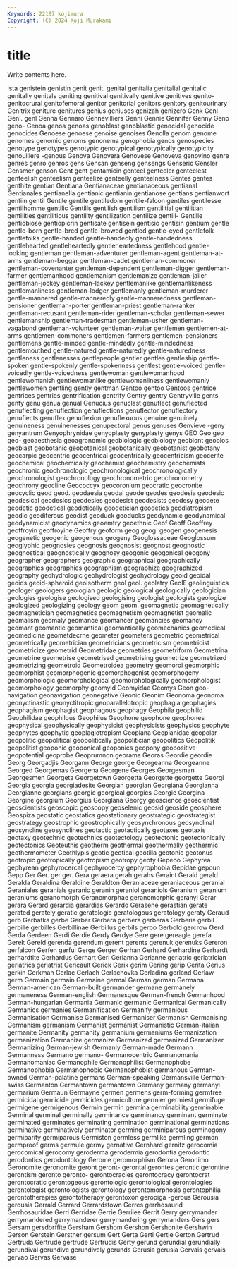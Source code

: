 ```yaml
---
Keywords: 22187 kojimura
Copyright: (C) 2024 Koji Murakami
---
```


# title

Write contents here.



ista genistein genistin genit genit. genital genitalia genitalial
genitalic genitally genitals geniting genitival genitivally genitive genitives genito- genitocrural
genitofemoral genitor genitorial genitors genitory genitourinary Genitrix geniture genitures genius
geniuses genizah genizero Genk Genl Genl. genl Genna Gennaro Gennevilliers
Genni Gennie Gennifer Genny Geno geno- Genoa genoa genoas genoblast
genoblastic genocidal genocide genocides Genoese genoese genoise genoises Genolla genom
genome genomes genomic genoms genonema genophobia genos genospecies genotype genotypes
genotypic genotypical genotypically genotypicity genouillere -genous Genova Genovera Genovese Genoveva
genovino genre genres genro genros gens Gensan genseng gensengs Genseric
Gensler Gensmer genson Gent gent gentamicin genteel genteeler genteelest genteelish
genteelism genteelize genteelly genteelness Gentes gentes genthite gentian Gentiana Gentianaceae
gentianaceous gentianal Gentianales gentianella gentianic gentianin gentianose gentians gentianwort gentiin
gentil Gentile gentile gentiledom gentile-falcon gentiles gentilesse gentilhomme gentilic Gentilis
gentilish gentilism gentilitial gentilitian gentilities gentilitious gentility gentilization gentilize gentill-
Gentille gentiobiose gentiopicrin gentisate gentisein gentisic gentisin gentium gentle gentle-born
gentle-bred gentle-browed gentled gentle-eyed gentlefolk gentlefolks gentle-handed gentle-handedly gentle-handedness gentlehearted
gentleheartedly gentleheartedness gentlehood gentle-looking gentleman gentleman-adventurer gentleman-agent gentleman-at-arms gentleman-beggar gentleman-cadet
gentleman-commoner gentleman-covenanter gentleman-dependent gentleman-digger gentleman-farmer gentlemanhood gentlemanism gentlemanize gentleman-jailer gentleman-jockey
gentleman-lackey gentlemanlike gentlemanlikeness gentlemanliness gentleman-lodger gentlemanly gentleman-murderer gentle-mannered gentle-manneredly gentle-manneredness
gentleman-pensioner gentleman-porter gentleman-priest gentleman-ranker gentleman-recusant gentleman-rider gentleman-scholar gentleman-sewer gentlemanship gentleman-tradesman
gentleman-usher gentleman-vagabond gentleman-volunteer gentleman-waiter gentlemen gentlemen-at-arms gentlemen-commoners gentlemen-farmers gentlemen-pensioners gentlemens
gentle-minded gentle-mindedly gentle-mindedness gentlemouthed gentle-natured gentle-naturedly gentle-naturedness gentleness gentlenesses gentlepeople
gentler gentles gentleship gentle-spoken gentle-spokenly gentle-spokenness gentlest gentle-voiced gentle-voicedly gentle-voicedness
gentlewoman gentlewomanhood gentlewomanish gentlewomanlike gentlewomanliness gentlewomanly gentlewomen gentling gently gentman
Gentoo gentoo Gentoos gentrice gentrices gentries gentrification gentrify Gentry gentry
Gentryville gents genty genu genua genual Genucius genuclast genuflect genuflected
genuflecting genuflection genuflections genuflector genuflectory genuflects genuflex genuflexion genuflexuous genuine
genuinely genuineness genuinenesses genupectoral genus genuses Genvieve -geny genyantrum Genyophrynidae
genyoplasty genyplasty genys GEO Geo geo geo- geoaesthesia geoagronomic geobiologic
geobiology geobiont geobios geoblast geobotanic geobotanical geobotanically geobotanist geobotany geocarpic
geocentric geocentrical geocentrically geocentricism geocerite geochemical geochemically geochemist geochemistry geochemists
geochronic geochronologic geochronological geochronologically geochronologist geochronology geochronometric geochronometry geochrony geocline
Geococcyx geocoronium geocratic geocronite geocyclic geod geod. geodaesia geodal geode
geodes geodesia geodesic geodesical geodesics geodesies geodesist geodesists geodesy geodete
geodetic geodetical geodetically geodetician geodetics geodiatropism geodic geodiferous geodist geoduck
geoducks geodynamic geodynamical geodynamicist geodynamics geoemtry geoethnic Geof Geoff Geoffrey
geoffroyin geoffroyine Geoffry geoform geog geog. geogen geogenesis geogenetic geogenic
geogenous geogeny Geoglossaceae Geoglossum geoglyphic geognosies geognosis geognosist geognost geognostic
geognostical geognostically geognosy geogonic geogonical geogony geographer geographers geographic geographical
geographically geographics geographies geographism geographize geographized geography geohydrologic geohydrologist geohydrology
geoid geoidal geoids geoid-spheroid geoisotherm geol geol. geolatry GeolE geolinguistics
geologer geologers geologian geologic geological geologically geologician geologies geologise geologised
geologising geologist geologists geologize geologized geologizing geology geom geom. geomagnetic
geomagnetically geomagnetician geomagnetics geomagnetism geomagnetist geomalic geomalism geomaly geomance geomancer
geomancies geomancy geomant geomantic geomantical geomantically geomechanics geomedical geomedicine geometdecrne
geometer geometers geometric geometrical geometrically geometrician geometricians geometricism geometricist geometricize
geometrid Geometridae geometries geometriform Geometrina geometrine geometrise geometrised geometrising geometrize
geometrized geometrizing geometroid Geometroidea geometry geomoroi geomorphic geomorphist geomorphogenic geomorphogenist
geomorphogeny geomorphologic geomorphological geomorphologically geomorphologist geomorphology geomorphy geomyid Geomyidae Geomys
Geon geo-navigation geonavigation geonegative Geonic Geonim Geonoma geonoma geonyctinastic geonyctitropic
geoparallelotropic geophagia geophagies geophagism geophagist geophagous geophagy Geophila geophilid Geophilidae
geophilous Geophilus Geophone geophone geophones geophysical geophysically geophysicist geophysicists geophysics
geophyte geophytes geophytic geoplagiotropism Geoplana Geoplanidae geopolar geopolitic geopolitical geopolitically
geopolitician geopolitics Geopolitik geopolitist geoponic geoponical geoponics geopony geopositive geopotential
geoprobe Geoprumnon georama Georas Geordie geordie Georg Georgadjis Georgann George
george Georgeanna Georgeanne Georged Georgemas Georgena Georgene Georges Georgesman Georgesmen
Georgeta Georgetown Georgetta Georgette georgette Georgi Georgia georgia georgiadesite Georgian
georgian Georgiana Georgianna Georgianne georgians georgic georgical georgics Georgie Georgina
Georgine georgium Georgius Georglana Georgy geoscience geoscientist geoscientists geoscopic geoscopy
geoselenic geosid geoside geosphere Geospiza geostatic geostatics geostationary geostrategic geostrategist
geostrategy geostrophic geostrophically geosynchronous geosynclinal geosyncline geosynclines geotactic geotactically geotaxes
geotaxis geotaxy geotechnic geotechnics geotectology geotectonic geotectonically geotectonics Geoteuthis geotherm
geothermal geothermally geothermic geothermometer Geothlypis geotic geotical geotilla geotonic geotonus
geotropic geotropically geotropism geotropy geoty Gepeoo Gephyrea gephyrean gephyrocercal gephyrocercy
gephyrophobia Gepidae gepoun Gepp Ger Ger. ger ger. Gera geraera
gerah gerahs Geraint Gerald gerald Geralda Geraldina Geraldine Geraldton Geraniaceae
geraniaceous geranial Geraniales geranials geranic geranin geraniol geraniols Geranium geranium
geraniums geranomorph Geranomorphae geranomorphic geranyl Gerar gerara Gerard gerardia gerardias
Gerardo Gerasene gerastian gerate gerated gerately geratic geratologic geratologous geratology
geraty Geraud gerb Gerbatka gerbe Gerber Gerbera gerbera gerberas Gerberia
gerbil gerbille gerbilles Gerbillinae Gerbillus gerbils gerbo Gerbold gercrow Gerd
Gerda Gerdeen Gerdi Gerdie Gerdy Gerdye Gere gere gereagle gerefa
Gerek Gereld gerenda gerendum gerent gerents gerenuk gerenuks Gereron gerfalcon
Gerfen gerful Gerge Gerger Gerhan Gerhard Gerhardine Gerhardt gerhardtite Gerhardus
Gerhart Geri Gerianna Gerianne geriatric geriatrician geriatrics geriatrist Gericault Gerick
Gerik gerim Gering gerip Gerita Gerius gerkin Gerkman Gerlac Gerlach
Gerlachovka Gerladina gerland Gerlaw germ Germain germain Germaine germal German
german Germana German-american German-built germander germane germanely germaneness German-english Germanesque
German-french Germanhood German-hungarian Germania Germanic germanic Germanical Germanically Germanics germanies
Germanification Germanify germanious Germanisation Germanise Germanised Germaniser Germanish Germanising Germanism
germanism Germanist germanist Germanistic German-italian germanite Germanity germanity germanium germaniums
Germanization germanization Germanize germanize Germanized germanized Germanizer Germanizing German-jewish Germanly
German-made Germann Germanness Germano germano- Germanocentric Germanomania Germanomaniac Germanophile Germanophilist
Germanophobe Germanophobia Germanophobic Germanophobist germanous German-owned German-palatine germans German-speaking Germansville
German-swiss Germanton Germantown germantown Germany germany germanyl germarium Germaun Germayne
germen germens germ-forming germfree germicidal germicide germicides germiculture germier germiest
germifuge germigene germigenous Germin germin germina germinability germinable Germinal germinal
germinally germinance germinancy germinant germinate germinated germinates germinating germination germinational
germinations germinative germinatively germinator germing germiniparous germinogony germiparity germiparous Germiston
germless germlike germling germon germproof germs germule germy gernative Gernhard
gernitz gerocomia gerocomical gerocomy geroderma gerodermia gerodontia gerodontic gerodontics gerodontology
Gerome geromorphism Gerona Geronimo Geronomite geronomite geront geront- gerontal gerontes
gerontic gerontine gerontism geronto geronto- gerontocracies gerontocracy gerontocrat gerontocratic gerontogeous
gerontologic gerontological gerontologies gerontologist gerontologists gerontology gerontomorphosis gerontophilia gerontotherapies gerontotherapy
gerontoxon geropiga -gerous Gerousia gerousia Gerrald Gerrard Gerrardstown Gerres gerrhosaurid
Gerrhosauridae Gerri Gerridae Gerrie Gerrilee Gerrit Gerry gerrymander gerrymandered gerrymanderer
gerrymandering gerrymanders Gers gers Gersam gersdorffite Gersham Gershom Gershon Gershonite
Gershwin Gerson Gerstein Gerstner gersum Gert Gerta Gerti Gertie Gerton
Gertrud Gertruda Gertrude gertrude Gertrudis Gerty gerund gerundial gerundially gerundival
gerundive gerundively gerunds Gerusia gerusia Gervais gervais gervao Gervas Gervase
